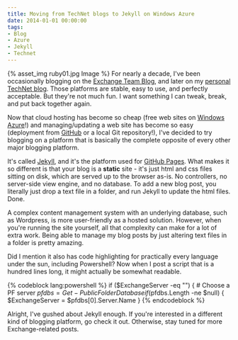 ```yaml
---
title: Moving from TechNet blogs to Jekyll on Windows Azure
date: 2014-01-01 00:00:00
tags:
- Blog
- Azure
- Jekyll
- Technet
---
```


{% asset_img ruby01.jpg Image %}
For nearly a decade, I've been occasionally blogging on the [Exchange Team Blog](http://blogs.technet.com/b/exchange/), and later on my [personal TechNet blog](http://blogs.technet.com/b/bill_long/). Those platforms are stable, easy to use, and perfectly acceptable. But they're not much fun. I want something I can tweak, break, and put back together again.

Now that cloud hosting has become so cheap (free web sites on [Windows Azure](http://www.windowsazure.com/en-us/)!) and managing/updating a web site has become so easy (deployment from [GitHub](https://github.com/) or a local Git repository!), I've decided to try blogging on a platform that is basically the complete opposite of every other major blogging platform.

It's called [Jekyll](http://jekyllrb.com/), and it's the platform used for [GitHub Pages](http://pages.github.com/). What makes it so different is that your blog is a **static** site - it's just html and css files sitting on disk, which are served up to the browser as-is. No controllers, no server-side view engine, and no database. To add a new blog post, you literally just drop a text file in a folder, and run Jekyll to update the html files. Done.

A complex content management system with an underlying database, such as Wordpress, is more user-friendly as a hosted solution. However, when you're running the site yourself, all that complexity can make for a lot of extra work. Being able to manage my blog posts by just altering text files in a folder is pretty amazing.

Did I mention it also has code highlighting for practically every language under the sun, including Powershell? Now when I post a script that is a hundred lines long, it might actually be somewhat readable.

{% codeblock lang:powershell %}
if ($ExchangeServer -eq "")
{
    # Choose a PF server
    $pfdbs = Get-PublicFolderDatabase
    if ($pfdbs.Length -ne $null)
    {
        $ExchangeServer = $pfdbs[0].Server.Name
    }
{% endcodeblock %}

Alright, I've gushed about Jekyll enough. If you're interested in a different kind of blogging platform, go check it out. Otherwise, stay tuned for more Exchange-related posts.
